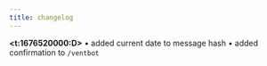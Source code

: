 ```yaml
---
title: changelog
---
```


**<t:1676520000:D>**
• added current date to message hash
• added confirmation to `/ventbot`